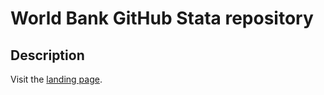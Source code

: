 # World Bank GitHub Stata repository

## Description

Visit the [landing page](http://worldbank.github.io/stata/).
